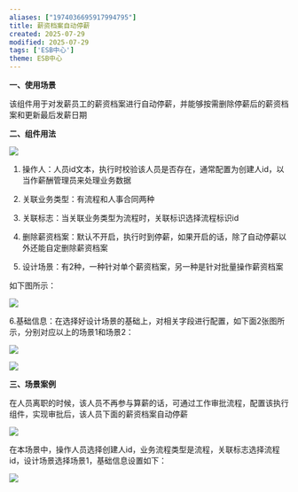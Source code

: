 ```yaml
---
aliases: ["1974036695917994795"]
title: 薪资档案自动停薪
created: 2025-07-29
modified: 2025-07-29
tags: ['ESB中心']
theme: ESB中心
---
```


**一、使用场景**

该组件用于对发薪员工的薪资档案进行自动停薪，并能够按需删除停薪后的薪资档案和更新最后发薪日期

**二、组件用法**

![](https://myhelpdoc.oss-cn-heyuan.aliyuncs.com/mdimages/05240052b6cceebb36137d7f1b664e3e.jpg)

1.  操作人：人员id文本，执行时校验该人员是否存在，通常配置为创建人id，以当作薪酬管理员来处理业务数据

2. 关联业务类型：有流程和人事合同两种

3. 关联标志：当关联业务类型为流程时，关联标识选择流程标识id

4. 删除薪资档案：默认不开启，执行时到停薪，如果开启的话，除了自动停薪以外还能自定删除薪资档案

5. 设计场景：有2种，一种针对单个薪资档案，另一种是针对批量操作薪资档案

如下图所示：

![](https://myhelpdoc.oss-cn-heyuan.aliyuncs.com/mdimages/f3602a54903ab82066dfb7a76b50b1c7.jpg)

6.基础信息：在选择好设计场景的基础上，对相关字段进行配置，如下面2张图所示，分别对应以上的场景1和场景2：

![](https://myhelpdoc.oss-cn-heyuan.aliyuncs.com/mdimages/611bf4f28f117a8ac6f5aa2ac64af1cf.jpg)

![](https://myhelpdoc.oss-cn-heyuan.aliyuncs.com/mdimages/9aa0a33f21cdce23c83e3c38e2c9f9a0.jpg)

**三、场景案例**

在人员离职的时候，该人员不再参与算薪的话，可通过工作审批流程，配置该执行组件，实现审批后，该人员下面的薪资档案自动停薪

![](https://myhelpdoc.oss-cn-heyuan.aliyuncs.com/mdimages/f587582fcb9e833d063dce5d3a8797f2.jpg)

在本场景中，操作人员选择创建人id，业务流程类型是流程，关联标志选择流程id，设计场景选择场景1，基础信息设置如下：

![](https://myhelpdoc.oss-cn-heyuan.aliyuncs.com/mdimages/c1a0255461d5f6b6cde70726d14804ec.jpg)

